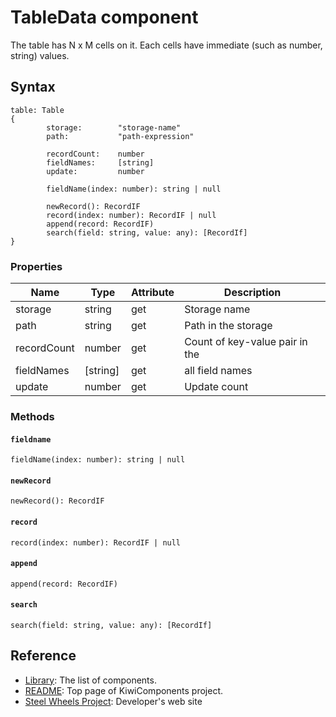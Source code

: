 # TableData component
The table has N x M cells on it. 
Each cells have immediate (such as number, string) values.

## Syntax
````
table: Table
{
        storage:        "storage-name"
        path:           "path-expression"

        recordCount:    number
        fieldNames:     [string]
        update:         number

        fieldName(index: number): string | null
        
        newRecord(): RecordIF 
        record(index: number): RecordIF | null
        append(record: RecordIF)
        search(field: string, value: any): [RecordIf]
}
````

### Properties
|Name   |Type   |Attribute      |Description            |
|---    |---    |---            |----                   |
|storage |string |get             |Storage name           |
|path   |string |get             |Path in the storage    |
|recordCount  |number    |get            |Count of key-value pair in the 
|fieldNames |[string] |get |all field names |
|update |number |get |Update count |

### Methods
#### `fieldname`
````
fieldName(index: number): string | null  
````

#### `newRecord`
````
newRecord(): RecordIF 
````

#### `record`
````
record(index: number): RecordIF | null
````

#### `append`
````
append(record: RecordIF)
````

#### `search`
````
search(field: string, value: any): [RecordIf]
````

## Reference
* [Library](https://github.com/steelwheels/KiwiCompnents/blob/master/Document/Library.md): The list of components. 
* [README](https://github.com/steelwheels/KiwiCompnents): Top page of KiwiComponents project.
* [Steel Wheels Project](https://steelwheels.github.io): Developer's web site

